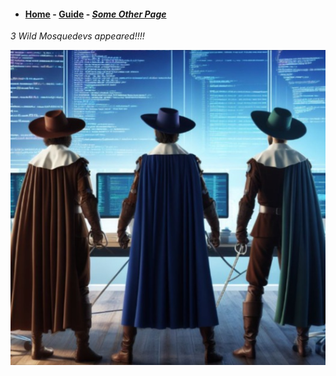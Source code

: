 * #### [Home](/) - [Guide](guide.md) - [***Some Other Page***](some-other-page.md)

*3 Wild Mosquedevs appeared!!!!*

![3 Wild Mosquedevs appeared!!!!](./3mosquedevs.jpg "3 Mosquedevs")